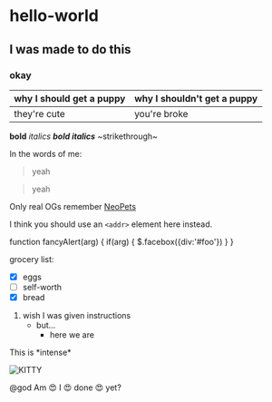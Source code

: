 # hello-world
## I was made to do this
### okay


why I should get a puppy | why I shouldn't get a puppy
-------------------------|-----------------------------
they're cute | you're broke

**bold** _italics_ **_bold italics_** ~strikethrough~

In the words of me:

> yeah

> yeah


Only real OGs remember [NeoPets](http://www.neopets.com)


I think you should use an
`<addr>` element here instead.

function fancyAlert(arg) {
  if(arg) {
    $.facebox({div:'#foo'})
  }
}

grocery list:
- [x] eggs
- [ ] self-worth
- [x] bread

1. wish I was given instructions
   - but...
     - here we are
     
This is \*intense\*

![KITTY](https://imgc.allpostersimages.com/img/print/posters/jane-burton-domestic-cat-8-weeks-fluffy-ginger-male-kitten_a-G-2635935-14258389.jpg)
     
@god Am :heart_eyes: I :heart_eyes: done :heart_eyes: yet?